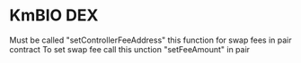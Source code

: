 # KmBIO DEX

Must be called "setControllerFeeAddress" this function for swap fees in pair contract
To set swap fee call this unction "setFeeAmount" in pair